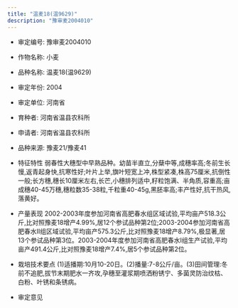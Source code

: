 ```yaml
---
title: "温麦18(温9629)"
description: "豫审麦2004010"
---
```

* 审定编号:  豫审麦2004010

*  作物名称:  小麦

*  品种名称:  温麦18(温9629)

*  审定年份:  2004

*  审定单位:  河南省

* 育种者:  河南省温县农科所

*  申请者:  河南省温县农科所

*  品种来源:  豫麦21/豫麦41

*  特征特性
弱春性大穗型中早熟品种。幼苗半直立,分蘖中等,成穗率高;冬前生长慢,返青起身快,抗寒性好;叶片上举,旗叶短宽上冲,株型紧凑,株高75厘米,抗倒性一般;长方穗,穗长10厘米左右,长芒,小穗排列适中,籽粒饱满、半角质,容重高;亩成穗40-45万穗,穗粒数35-38粒,千粒重40-45g,黑胚率高;丰产性好,抗干热风,落黄好。

*  产量表现
2002-2003年度参加河南省高肥春水组区域试验,平均亩产518.3公斤,比对照豫麦18增产4.99%,居12个参试品种第2位;2003-2004参加河南省高肥春水Ⅱ组区域试验,平均亩产575.3公斤,比对照豫麦18增产8.79%,极显著,居13个参试品种第3位。2003-2004年度参加河南省高肥春水Ⅰ组生产试验,平均亩产491.4公斤,比对照豫麦18增产7.4%,居5个参试品种第2位。

*  栽培技术要点
(1)适播期:10月10-20日。(2)播量:7-8公斤/亩。(3)田间管理:冬前不追肥,拔节末期肥水一齐攻,孕穗至灌浆期喷洒粉锈宁、多菌灵防治纹枯、白粉、叶锈和条锈病。

*  审定意见

